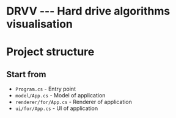 # DRVV --- Hard drive algorithms visualisation

# Project structure

## Start from

* `Program.cs` - Entry point
* `model/App.cs` - Model of application
* `renderer/for/App.cs` - Renderer of application
* `ui/for/App.cs` - UI of application